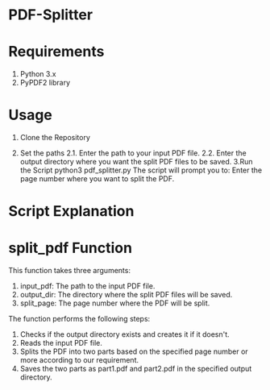 # PDF-Splitter
# Requirements
1. Python 3.x
2. PyPDF2 library

# Usage
1. Clone the Repository

2. Set the paths
  2.1. Enter the path to your input PDF file.
  2.2. Enter the output directory where you want the split PDF files to be saved.
3.Run the Script
  python3 pdf_splitter.py
The script will prompt you to:
  Enter the page number where you want to split the PDF.

# Script Explanation
# split_pdf Function
This function takes three arguments:

1. input_pdf: The path to the input PDF file.
2. output_dir: The directory where the split PDF files will be saved.
3. split_page: The page number where the PDF will be split.

The function performs the following steps:

1. Checks if the output directory exists and creates it if it doesn't.
2. Reads the input PDF file.
3. Splits the PDF into two parts based on the specified page number or more according to our requirement.
4. Saves the two parts as part1.pdf and part2.pdf in the specified output directory.
